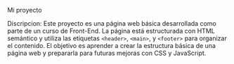 Mi proyecto

Discripcion:
Este proyecto es una página web básica desarrollada como parte de un curso de Front-End.
La página está estructurada con HTML semántico y utiliza las etiquetas `<header>`,
`<main>`, y `<footer>` para organizar el contenido. El objetivo es aprender a crear la
estructura básica de una página web y prepararla para futuras mejoras con CSS y
JavaScript.